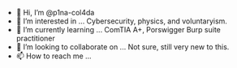 - 👋 Hi, I’m @p1na-col4da
- 👀 I’m interested in ... Cybersecurity, physics, and voluntaryism.
- 🌱 I’m currently learning ... ComTIA A+, Porswigger Burp suite practitioner
- 💞️ I’m looking to collaborate on ... Not sure, still very new to this. 
- 📫 How to reach me ...

<!---
p1na-col4da/p1na-col4da is a ✨ special ✨ repository because its `README.md` (this file) appears on your GitHub profile.
You can click the Preview link to take a look at your changes.
--->
